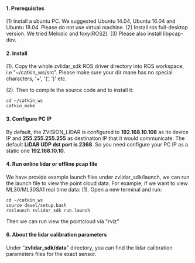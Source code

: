 #### 1. Prerequisites
(1) Install a ubuntu PC. We suggested Ubuntu 14.04, Ubuntu 16.04 and Ubuntu 18.04. Please do not use virtual machine.
(2) Install ros full-desktop version. We tried  Melodic and foxy(ROS2).
(3) Please also install libpcap-dev.

####  2. Install
(1). Copy the whole zvlidar_sdk ROS driver directory into ROS workspace, i.e "~/catkin_ws/src". Please make sure your dir mane has no special characters, '+', '(', ')' etc.

(2). Then to compile the source code and to install it:

```
cd ~/catkin_ws
catkin_make
```
#### 3. Configure PC IP
By default, the ZVISION_LIDAR is configured to **192.168.10.108** as its device IP and **255.255.255.255** as destination IP that it would communicate. The default **LiDAR UDP dst port is 2368**.
So you need configure your PC IP as a static one **192.168.10.10**.

#### 4. Run online lidar or  offline pcap file
We have provide example launch files under zvlidar_sdk/launch, we can run the launch file to view the point cloud data. For example, if we want to view ML30/ML30SA1 real time data:
(1). Open a new terminal and run:

```
cd ~/catkin_ws
source devel/setup.bash
roslaunch zvlidar_sdk run.launch
```

Then we can run view the pointcloud via "rviz"

#### 6. About the lidar calibration parameters
Under "**zvlidar_sdk/data**" directory, you can find the lidar calibration parameters files for the exact sensor. 









